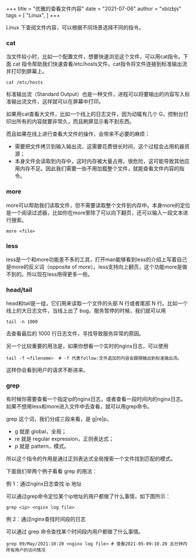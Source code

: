 +++
title = "优雅的查看文件内容"
date = "2021-07-06"
author = "xblzbjs"
tags = [
  "Linux",
]
+++

Linux 下查阅文件内容，可以根据不同场景选择不同的指令。

### cat

当文件较小时，比如一个配置文件，想要快速浏览这个文件，可以用cat指令。下面 cat 指令帮助我们快速查看/etc/hosts文件。cat指令将文件连接到标准输出流并打印到屏幕上。

```shell
cat /etc/hosts	
```

标准输出流（Standard Output）也是一种文件，进程可以将要输出的内容写入标准输出流文件，这样就可以在屏幕中打印。

如果用cat查看大文件，比如一个线上的日志文件，因为动辄有几个 G，控制台打印出所有的内容就要非常久，而且刷屏显示看不到东西。

而且如果在线上进行查看大文件的操作，会带来不必要的麻烦：

- 需要把文件拷贝到输入输出流，这需要花费很长时间，这个过程会占用机器资源；
- 本身文件会读取到内存中，这时内存被大量占用，很危险，这可能导致其他应用内存不足。因此我们需要一些不用加载整个文件，就能查看文件内容的指令。

### more

more可以帮助我们读取文件，但不需要读取整个文件到内存中。本身more的定位是一个阅读过滤器，比如你在more里除了可以向下翻页，还可以输入一段文本进行搜索。

```shell
more <file>
```

### less

less是一个和more功能差不多的工具，打开man能够看到less的介绍上写着自己是more的反义词（opposite of more）。less支持向上翻页，这个功能more是做不到的。所以现在less用得更多一些。

### head/tail

head和tail是一组，它们用来读取一个文件的头部 N 行或者尾部 N 行。比如一个线上的大日志文件，当线上出了 bug，服务暂停的时候，我们就可以用

```shell
tail -n 1000	
```

去查看最后的 1000 行日志文件，寻找导致服务异常的原因。

另一个比较重要的用法是，如果你想看一个实时的nginx日志，可以使用

```shell
tail -f <filename>	# -f 代表follow:文件追加的内容会跟随输出到标准输出流。
```

这样你会看到用户的请求不断进来。

### grep

有时候你需要查看一个指定ip的nginx日志，或者查看一段时间内的nginx日志。如果不想用less和more进入文件中去查看，就可以用grep命令。

grep 这个词，我们分成三段来看，是 g|re|p。

- g 就是 global，全局；
- re 就是 regular expression，正则表达式；
- p 就是 pattern，模式。

所以这个指令的作用是通过正则表达式全局搜索一个文件找到匹配的模式。

下面我们举两个例子看看 grep 的用法：

例 1：通过nginx日志查找 ip 地址

可以通过grep命令定位某个ip地址的用户都做了什么事情，如下图所示：

```shell
grep <ip> <nginx log file>
```

例 2：通过nginx查找时间段的日志

可以通过 grep 命令查找某个时间段内用户都做了什么事情。

```shell
grep 09/May/2021:10:20 <nginx log file> # 查看2021-05-09:10.20 五分钟内所有用户的访问情况
```


